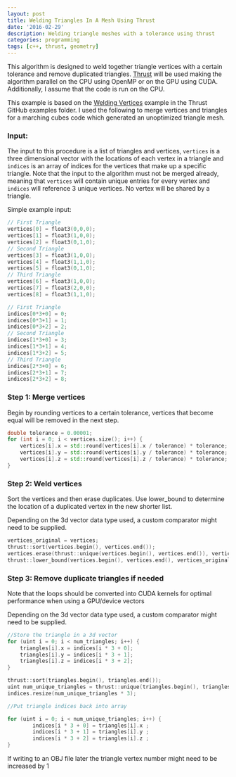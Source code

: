 ```yaml
---
layout: post
title: Welding Triangles In A Mesh Using Thrust
date: '2016-02-29'
description: Welding triangle meshes with a tolerance using thrust
categories: programming
tags: [c++, thrust, geometry]
---
```


This algorithm is designed to weld together triangle vertices with a certain tolerance and remove duplicated triangles. [Thrust](https://github.com/thrust/thrust/) will be used making the algorithm parallel on the CPU using OpenMP or on the GPU using CUDA. Additionally, I assume that the code is run on the CPU. 

This example is based on the [Welding Vertices](https://github.com/thrust/thrust/blob/master/examples/weld_vertices.cu) example in the Thrust GitHub examples folder. I used the following to merge vertices and triangles for a marching cubes code which generated an unoptimized triangle mesh. 

### Input:
The input to this procedure is a list of triangles and vertices, ```vertices``` is a three dimensional vector with the locations of each vertex in a triangle and ```indices``` is an array of indices for the vertices that make up a specific triangle. Note that the input to the algorithm must not be merged already, meaning that ```vertices``` will contain unique entries for every vertex and ```indices``` will reference 3 unique vertices. No vertex will be shared by a triangle. 



Simple example input:

~~~cpp
// First Triangle
vertices[0] = float3(0,0,0);  
vertices[1] = float3(1,0,0);
vertices[2] = float3(0,1,0);
// Second Triangle
vertices[3] = float3(1,0,0);  
vertices[4] = float3(1,1,0);
vertices[5] = float3(0,1,0);
// Third Triangle
vertices[6] = float3(1,0,0); 
vertices[7] = float3(2,0,0);
vertices[8] = float3(1,1,0);

// First Triangle
indices[0*3+0] = 0;
indices[0*3+1] = 1;
indices[0*3+2] = 2;
// Second Triangle
indices[1*3+0] = 3;
indices[1*3+1] = 4;
indices[1*3+2] = 5;
// Third Triangle
indices[2*3+0] = 6;
indices[2*3+1] = 7;
indices[2*3+2] = 8;
~~~

### Step 1: Merge vertices

Begin by rounding vertices to a certain tolerance, vertices that become equal will be removed in the next step.

~~~cpp
double tolerance = 0.00001;
for (int i = 0; i < vertices.size(); i++) {
    vertices[i].x = std::round(vertices[i].x / tolerance) * tolerance;
    vertices[i].y = std::round(vertices[i].y / tolerance) * tolerance;
    vertices[i].z = std::round(vertices[i].z / tolerance) * tolerance;
}
~~~



### Step 2: Weld vertices

Sort the vertices and then erase duplicates. Use lower_bound to determine the location of a duplicated vertex in the new shorter list. 

Depending on the 3d vector data type used, a custom comparator might need to be supplied. 

~~~cpp
vertices_original = vertices; 
thrust::sort(vertices.begin(), vertices.end());
vertices.erase(thrust::unique(vertices.begin(), vertices.end()), vertices.end());
thrust::lower_bound(vertices.begin(), vertices.end(), vertices_original.begin(), vertices_original.end(), indices.begin());
~~~

### Step 3: Remove duplicate triangles if needed

Note that the loops should be converted into CUDA kernels for optimal performance when using a GPU/device vectors

Depending on the 3d vector data type used, a custom comparator might need to be supplied. 

~~~cpp
//Store the triangle in a 3d vector
for (uint i = 0; i < num_triangles; i++) {
    triangles[i].x = indices[i * 3 + 0];
    triangles[i].y = indices[i * 3 + 1];
    triangles[i].z = indices[i * 3 + 2];
}

thrust::sort(triangles.begin(), triangles.end());
uint num_unique_triangles = thrust::unique(triangles.begin(), triangles.end()) - triangles.begin();
indices.resize(num_unique_triangles * 3);

//Put triangle indices back into array

for (uint i = 0; i < num_unique_triangles; i++) {
        indices[i * 3 + 0] = triangles[i].x ;
        indices[i * 3 + 1] = triangles[i].y ;
        indices[i * 3 + 2] = triangles[i].z ;
}
~~~

If writing to an OBJ file later the triangle vertex number might need to be increased by 1


